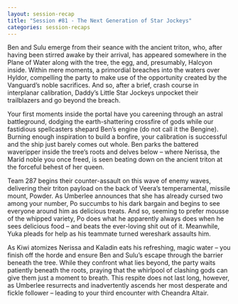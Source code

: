 ```yaml
---
layout: session-recap
title: "Session #81 - The Next Generation of Star Jockeys"
categories: session-recaps
---
```


Ben and Sulu emerge from their seance with the ancient triton, who, after having been stirred awake by their arrival, has appeared somewhere in the Plane of Water along with the tree, the egg, and, presumably, Halcyon inside. Within mere moments, a primordial breaches into the waters over Hyldor, compelling the party to make use of the opportunity created by the Vanguard’s noble sacrifices. And so, after a brief, crash course in interplanar calibration, Daddy’s Little Star Jockeys unpocket their trailblazers and go beyond the breach.

Your first moments inside the portal have you careening through an astral battleground, dodging the earth-shattering crossfire of gods while our fastidious spellcasters shepard Ben’s engine (do not call it the Bengine). Burning enough inspiration to build a bonfire, your calibration is successful and the ship just barely comes out whole. Ben parks the battered waveripper inside the tree’s roots and delves below – where Nerissa, the Marid noble you once freed, is seen beating down on the ancient triton at the forceful behest of her queen.

Team 287 begins their counter-assault on this wave of enemy waves, delivering their triton payload on the back of Veera’s temperamental, missile mount, Powder. As Umberlee announces that she has already cursed two among your number, Po succumbs to his dark bargain and begins to see everyone around him as delicious treats. And so, seeming to prefer mousse of the whipped variety, Po does what he apparently always does when he sees delicious food – and beats the ever-loving shit out of it. Meanwhile, Yuka pleads for help as his teammate turned wereshark assaults him.

As Kiwi atomizes Nerissa and Kaladin eats his refreshing, magic water – you finish off the horde and ensure Ben and Sulu’s escape through the barrier beneath the tree. While they confront what lies beyond, the party waits patiently beneath the roots, praying that the whirlpool of clashing gods can give them just a moment to breath. This respite does not last long, however, as Umberlee resurrects and inadvertently ascends her most desperate and fickle follower – leading to your third encounter with Cheandra Altair.
